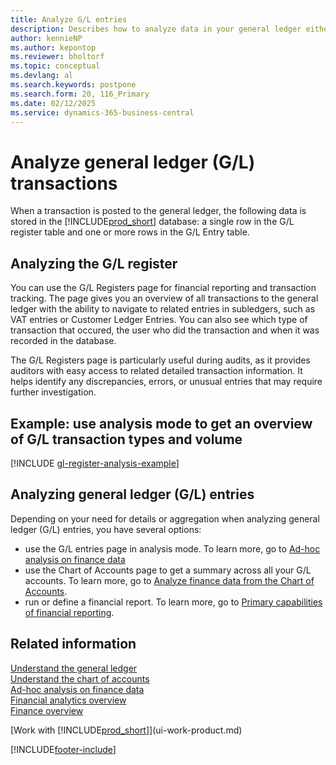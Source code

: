 ```yaml
---
title: Analyze G/L entries
description: Describes how to analyze data in your general ledger either on transactional level or on the detailed level.
author: kennieNP
ms.author: kepontop
ms.reviewer: bholtorf
ms.topic: conceptual
ms.devlang: al
ms.search.keywords: postpone
ms.search.form: 20, 116_Primary
ms.date: 02/12/2025
ms.service: dynamics-365-business-central
---
```


# Analyze general ledger (G/L) transactions

When a transaction is posted to the general ledger, the following data is stored in the [!INCLUDE[prod_short](includes/prod_short.md)] database: a single row in the G/L register table and one or more rows in the G/L Entry table.

## Analyzing the G/L register

You can use the G/L Registers page for financial reporting and transaction tracking. The page gives you an overview of all transactions to the general ledger with the ability to navigate to related entries in subledgers, such as VAT entries or Customer Ledger Entries. You can also see which type of transaction that occured, the user who did the transaction and when it was recorded in the database.

The G/L Registers page is particularly useful during audits, as it provides auditors with easy access to related detailed transaction information. It helps identify any discrepancies, errors, or unusual entries that may require further investigation. 

## Example: use analysis mode to get an overview of G/L transaction types and volume

[!INCLUDE [gl-register-analysis-example](includes/gl-register-analysis-example.md)]


## Analyzing general ledger (G/L) entries

Depending on your need for details or aggregation when analyzing general ledger (G/L) entries, you have several options:

- use the G/L entries page in analysis mode. To learn more, go to [Ad-hoc analysis on finance data](ad-hoc-analysis-finance.md)  
- use the Chart of Accounts page to get a summary across all your G/L accounts. To learn more, go to [Analyze finance data from the Chart of Accounts](finance-general-ledger.md).
- run or define a financial report. To learn more, go to [Primary capabilities of financial reporting](finance-financial-reporting-capabilities.md).

## Related information

[Understand the general ledger](finance-general-ledger.md)  
[Understand the chart of accounts](finance-chart-of-accounts.md)  
[Ad-hoc analysis on finance data](ad-hoc-analysis-finance.md)  
[Financial analytics overview](bi.md)   
[Finance overview](finance.md)   

[Work with [!INCLUDE[prod_short](includes/prod_short.md)]](ui-work-product.md)  

[!INCLUDE[footer-include](includes/footer-banner.md)]
